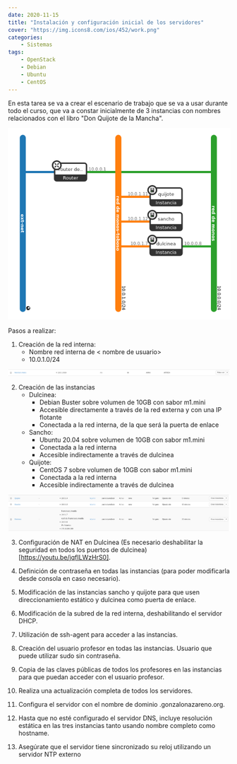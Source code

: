 ```yaml
---
date: 2020-11-15
title: "Instalación y configuración inicial de los servidores"
cover: "https://img.icons8.com/ios/452/work.png"
categories: 
    - Sistemas
tags:
    - OpenStack
    - Debian
    - Ubuntu
    - CentOS
---
```


En esta tarea se va a crear el escenario de trabajo que se va a usar durante todo el curso, que va a constar inicialmente de 3 instancias con nombres relacionados con el libro "Don Quijote de la Mancha".

![PracticaImg](images/sistemas/escenario.png "Imagen de la practica")

Pasos a realizar:

1. Creación de la red interna:
    * Nombre red interna de < nombre de usuario>
    * 10.0.1.0/24  

![PracticaImg](images/sistemas/escenario2.png "Imagen de la practica")

2. Creación de las instancias
    * Dulcinea:
        * Debian Buster sobre volumen de 10GB con sabor m1.mini
        * Accesible directamente a través de la red externa y con una IP flotante
        * Conectada a la red interna, de la que será la puerta de enlace
    * Sancho:
        * Ubuntu 20.04 sobre volumen de 10GB con sabor m1.mini
        * Conectada a la red interna
        * Accesible indirectamente a través de dulcinea
    * Quijote:
        * CentOS 7 sobre volumen de 10GB con sabor m1.mini
        * Conectada a la red interna
        * Accesible indirectamente a través de dulcinea  

![PracticaImg](images/sistemas/escenario3.png "Imagen de la practica")

3. Configuración de NAT en Dulcinea (Es necesario deshabilitar la seguridad en todos los puertos de dulcinea) [https://youtu.be/jqfILWzHrS0].

4. Definición de contraseña en todas las instancias (para poder modificarla desde consola en caso necesario).

5. Modificación de las instancias sancho y quijote para que usen direccionamiento estático y dulcinea como puerta de enlace.

6. Modificación de la subred de la red interna, deshabilitando el servidor DHCP.

7. Utilización de ssh-agent para acceder a las instancias.

8. Creación del usuario profesor en todas las instancias. Usuario que puede utilizar sudo sin contraseña.

9. Copia de las claves públicas de todos los profesores en las instancias para que puedan acceder con el usuario profesor.

10. Realiza una actualización completa de todos los servidores.

11. Configura el servidor con el nombre de dominio <nombre-usuario>.gonzalonazareno.org.

12. Hasta que no esté configurado el servidor DNS, incluye resolución estática en las tres instancias tanto usando nombre completo como hostname.

13. Asegúrate que el servidor tiene sincronizado su reloj utilizando un servidor NTP externo